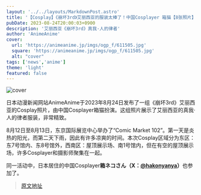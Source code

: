 ```yaml
---
layout: '../../layouts/MarkdownPost.astro'
title: '【Cosplay】《崩坏3rd》艾丽西亚的服装太棒了！中国Cosplayer 箱猫【8张照片】'
pubDate: 2023-08-24T20:00:03+0900
description: '艾丽西亚《崩坏3rd》真我·人的律者'
author: 'AnimeAnime'
cover:
  url: 'https://animeanime.jp/imgs/ogp_f/611505.jpg'
  square: 'https://animeanime.jp/imgs/ogp_f/611505.jpg'
  alt: "cover"
tags: ['news','anime']
theme: 'light'
featured: false
---
```

![cover](https://animeanime.jp/imgs/ogp_f/611505.jpg)

日本动漫新闻网站AnimeAnime于2023年8月24日发布了一组《崩坏3rd》艾丽西亚的Cosplay照片，由中国Cosplayer箱猫扮演。这组照片展示了艾丽西亚的真我·人的律者服装，非常精致。

8月12日至8月13日，东京国际展览中心举办了“Comic Market 102”。第一天是炎热的阳光，而第二天下雨，因此有许多凉爽的时间。本次Cosplay区域分为东区：东7号馆内、东8号馆外，西南区：屋顶展示场、南1号馆内，但在有空的屋顶展示场，许多Cosplayer和摄影师聚集在一起。

同一活动中，日本居住的中国Cosplayer<b>箱ネコさん（X：<a target="_blank" rel="noopener noreferrer nofollow" href="https://twitter.com/hakonyanya">@hakonyanya</a>）</b>也参加了。

>[原文地址](https://animeanime.jp/article/2023/08/24/79492.html)  